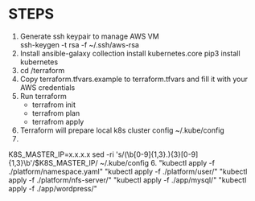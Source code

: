# STEPS
1. Generate ssh keypair to manage AWS VM  
    ssh-keygen -t rsa -f ~/.ssh/aws-rsa
3. Install 
    ansible-galaxy collection install kubernetes.core
    pip3 install kubernetes
2. cd /terraform  
3. Copy terraform.tfvars.example to terraform.tfvars and fill it with your AWS credentials  
3. Run terraform
    - terrafrom init
    - terrafrom plan
    - terrafrom apply
4. Terraform will prepare local k8s cluster config ~/.kube/config
5. 
K8S_MASTER_IP=x.x.x.x
sed -ri 's/(\b[0-9]{1,3}\.){3}[0-9]{1,3}\b'/$K8S_MASTER_IP/ ~/.kube/config
6. 
"kubectl apply -f ./platform/namespace.yaml"
      "kubectl apply -f ./platform/user/"
      "kubectl apply -f ./platform/nfs-server/"
      "kubectl apply -f ./app/mysql/"
      "kubectl apply -f ./app/wordpress/"